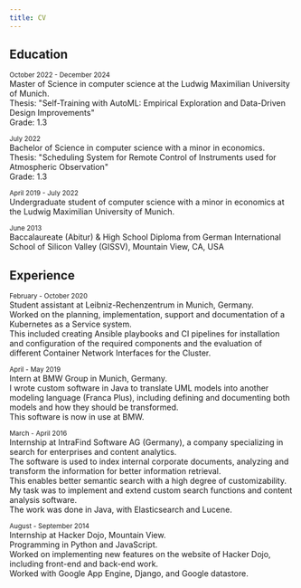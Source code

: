 ```yaml
---
title: CV
---
```


## Education

<small>October 2022 - December 2024</small>
<br>Master of Science in computer science at the Ludwig Maximilian University of Munich.<br>
Thesis: "Self-Training with AutoML: Empirical Exploration and Data-Driven Design Improvements"<br>
Grade: 1.3

<small>July 2022</small>
<br>Bachelor of Science in computer science with a minor in economics.<br>
Thesis: "Scheduling System for Remote Control of Instruments used for Atmospheric Observation"<br>
Grade: 1.3

<small>April 2019 - July 2022</small>
<br>Undergraduate student of computer science with a minor in economics at the Ludwig Maximilian University of Munich.

<small>June 2013</small>
<br>Baccalaureate (Abitur) & High School Diploma from German International School of Silicon Valley (GISSV), Mountain View, CA, USA


## Experience

<small>February - October 2020</small>
<br>Student assistant at Leibniz-Rechenzentrum in Munich, Germany.<br>Worked on the planning, implementation, support and documentation of a Kubernetes as a Service system.<br>This included creating Ansible playbooks and CI pipelines for installation and configuration of the required components and the evaluation of different Container Network Interfaces for the Cluster.

<small>April - May 2019</small>
<br>Intern at BMW Group in Munich, Germany.<br>I wrote custom software in Java to translate UML models into another modeling language (Franca Plus), including defining and documenting both models and how they should be transformed.<br>This software is now in use at BMW.

<small>March - April 2016</small>
<br>Internship at IntraFind Software AG (Germany), a company specializing in search for enterprises and content analytics.<br>The software is used to index internal corporate documents, analyzing and transform the information for better information retrieval.<br>This enables better semantic search with a high degree of customizability.<br>My task was to implement and extend custom search functions and content analysis software.<br>The work was done in Java, with Elasticsearch and Lucene.

<small>August - September 2014</small>
<br>Internship at Hacker Dojo, Mountain View.<br>Programming in Python and JavaScript.<br>Worked on implementing new features on the website of Hacker Dojo, including front-end and back-end work.<br>Worked with Google App Engine, Django, and Google datastore.